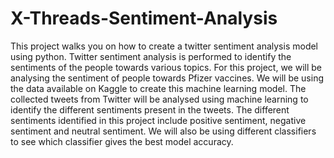 # X-Threads-Sentiment-Analysis
This project walks you on how to create a twitter sentiment analysis model using python. Twitter sentiment analysis is performed to identify the sentiments of the people towards various topics. For this project, we will be analysing the sentiment of people towards Pfizer vaccines. We will be using the data available on Kaggle to create this machine learning model. The collected tweets from Twitter will be analysed using machine learning to identify the different sentiments present in the tweets. The different sentiments identified in this project include positive sentiment, negative sentiment and neutral sentiment. We will also be using different classifiers to see which classifier gives the best model accuracy.
